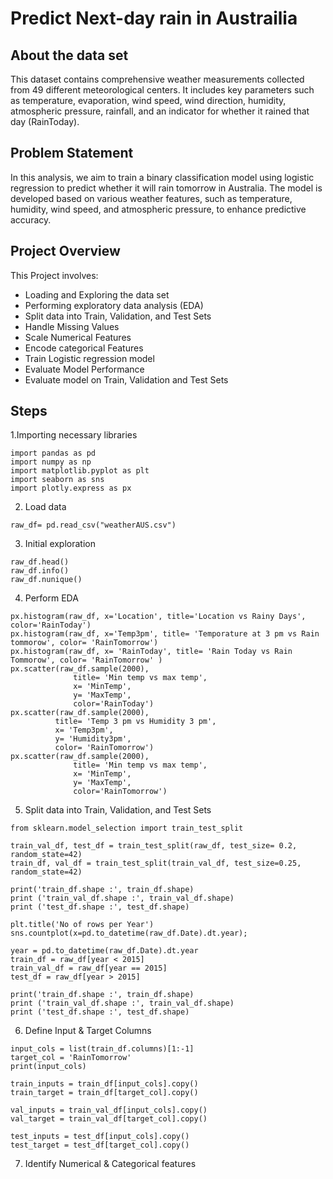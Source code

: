 # Predict Next-day rain in Austrailia
## About the data set
This dataset contains comprehensive weather measurements collected from 49 different meteorological centers. It includes key parameters such as temperature, evaporation, wind speed, wind direction, humidity, atmospheric pressure, rainfall, and an indicator for whether it rained that day (RainToday).
## Problem Statement
In this analysis, we aim to train a binary classification model using logistic regression to predict whether it will rain tomorrow in Australia. The model is developed based on various weather features, such as temperature, humidity, wind speed, and atmospheric pressure, to enhance predictive accuracy.
## Project Overview
This Project involves:
+ Loading and Exploring the data set
+ Performing exploratory data analysis (EDA)
+ Split data into Train, Validation, and Test Sets
+ Handle Missing Values
+ Scale Numerical Features
+ Encode categorical Features
+ Train Logistic regression model
+ Evaluate Model Performance
+ Evaluate model on Train, Validation and Test Sets

## Steps

1.Importing necessary libraries
```
import pandas as pd
import numpy as np
import matplotlib.pyplot as plt
import seaborn as sns
import plotly.express as px

```
2. Load data
```
raw_df= pd.read_csv("weatherAUS.csv")
```
3. Initial exploration
```
raw_df.head()
raw_df.info()
raw_df.nunique()
```
4. Perform EDA
```
px.histogram(raw_df, x='Location', title='Location vs Rainy Days', color='RainToday')
px.histogram(raw_df, x='Temp3pm', title= 'Temporature at 3 pm vs Rain tommorow', color= 'RainTomorrow')
px.histogram(raw_df, x= 'RainToday', title= 'Rain Today vs Rain Tommorow', color= 'RainTomorrow' )
px.scatter(raw_df.sample(2000),
              title= 'Min temp vs max temp',
              x= 'MinTemp',
              y= 'MaxTemp',
              color='RainToday')
px.scatter(raw_df.sample(2000),
          title= 'Temp 3 pm vs Humidity 3 pm',
          x= 'Temp3pm',
          y= 'Humidity3pm',
          color= 'RainTomorrow')
px.scatter(raw_df.sample(2000),
              title= 'Min temp vs max temp',
              x= 'MinTemp',
              y= 'MaxTemp',
              color='RainTomorrow')

```
5. Split data into Train, Validation, and Test Sets
```
from sklearn.model_selection import train_test_split

train_val_df, test_df = train_test_split(raw_df, test_size= 0.2, random_state=42)
train_df, val_df = train_test_split(train_val_df, test_size=0.25, random_state=42)

print('train_df.shape :', train_df.shape)
print ('train_val_df.shape :', train_val_df.shape)
print ('test_df.shape :', test_df.shape)

plt.title('No of rows per Year')
sns.countplot(x=pd.to_datetime(raw_df.Date).dt.year);

year = pd.to_datetime(raw_df.Date).dt.year
train_df = raw_df[year < 2015]
train_val_df = raw_df[year == 2015]
test_df = raw_df[year > 2015]

print('train_df.shape :', train_df.shape)
print ('train_val_df.shape :', train_val_df.shape)
print ('test_df.shape :', test_df.shape)
```
6. Define Input & Target Columns
```
input_cols = list(train_df.columns)[1:-1] 
target_col = 'RainTomorrow'
print(input_cols)

train_inputs = train_df[input_cols].copy()
train_target = train_df[target_col].copy()

val_inputs = train_val_df[input_cols].copy()
val_target = train_val_df[target_col].copy()

test_inputs = test_df[input_cols].copy()
test_target = test_df[target_col].copy()
```
7. Identify Numerical & Categorical features
